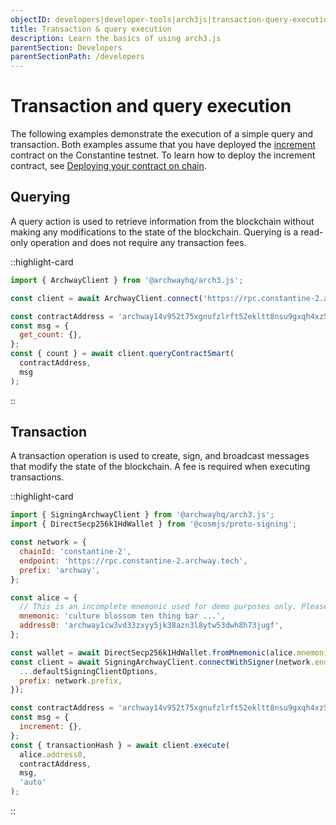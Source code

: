 ```yaml
---
objectID: developers|developer-tools|arch3js|transaction-query-execution
title: Transaction & query execution
description: Learn the basics of using arch3.js
parentSection: Developers
parentSectionPath: /developers
---
```


# Transaction and query execution

The following examples demonstrate the execution of a simple query and transaction. Both examples assume that you have deployed the <a href="https://github.com/archway-network/archway-templates/tree/f5860a7/increment" target="_blank">increment</a> contract on the Constantine testnet. To learn how to deploy the increment contract, see [Deploying your contract on chain](/developers/guides/my-first-dapp/deploy).

## Querying

A query action is used to retrieve information from the blockchain without making any modifications to the state of the blockchain. Querying is a read-only operation and does not require any transaction fees.

::highlight-card

```js
import { ArchwayClient } from '@archwayhq/arch3.js';

const client = await ArchwayClient.connect('https://rpc.constantine-2.archway.tech');

const contractAddress = 'archway14v952t75xgnufzlrft52ekltt8nsu9gxqh4xz55qfm6wqslc0spqspc5lm';
const msg = {
  get_count: {},
};
const { count } = await client.queryContractSmart(
  contractAddress,
  msg
);
``` 

::

## Transaction

A transaction operation is used to create, sign, and broadcast messages that modify the state of the blockchain. A fee is required when executing transactions.

::highlight-card

```js
import { SigningArchwayClient } from '@archwayhq/arch3.js';
import { DirectSecp256k1HdWallet } from '@cosmjs/proto-signing';

const network = {
  chainId: 'constantine-2',
  endpoint: 'https://rpc.constantine-2.archway.tech',
  prefix: 'archway',
};

const alice = {
  // This is an incomplete mnemonic used for demo purposes only. Please, never hard code your seed phrases.
  mnemonic: 'culture blossom ten thing bar ...',
  address0: 'archway1cw3vd33zxyy5jk38azn3l8ytw53dwh8h73jugf',
};

const wallet = await DirectSecp256k1HdWallet.fromMnemonic(alice.mnemonic, { prefix: network.prefix });
const client = await SigningArchwayClient.connectWithSigner(network.endpoint, wallet, {
  ...defaultSigningClientOptions,
  prefix: network.prefix,
});

const contractAddress = 'archway14v952t75xgnufzlrft52ekltt8nsu9gxqh4xz55qfm6wqslc0spqspc5lm';
const msg = {
  increment: {},
};
const { transactionHash } = await client.execute(
  alice.address0,
  contractAddress,
  msg,
  'auto'
);
``` 

::
